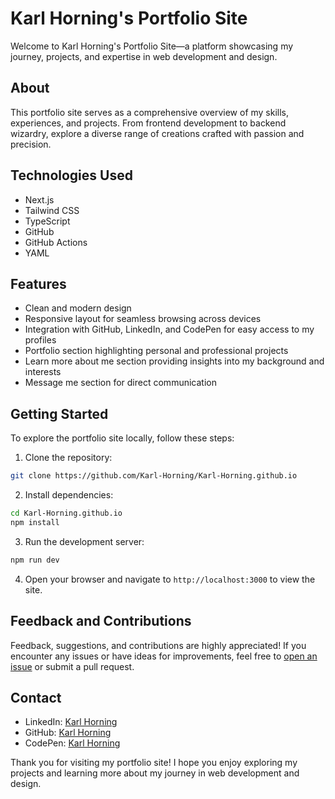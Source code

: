 # Karl Horning's Portfolio Site

Welcome to Karl Horning's Portfolio Site—a platform showcasing my journey, projects, and expertise in web development and design.

## About

This portfolio site serves as a comprehensive overview of my skills, experiences, and projects. From frontend development to backend wizardry, explore a diverse range of creations crafted with passion and precision.

## Technologies Used

- Next.js
- Tailwind CSS
- TypeScript
- GitHub
- GitHub Actions
- YAML

## Features

- Clean and modern design
- Responsive layout for seamless browsing across devices
- Integration with GitHub, LinkedIn, and CodePen for easy access to my profiles
- Portfolio section highlighting personal and professional projects
- Learn more about me section providing insights into my background and interests
- Message me section for direct communication

## Getting Started

To explore the portfolio site locally, follow these steps:

1. Clone the repository:

```bash
git clone https://github.com/Karl-Horning/Karl-Horning.github.io
```

2. Install dependencies:

```bash
cd Karl-Horning.github.io
npm install
```

3. Run the development server:

```bash
npm run dev
```

4. Open your browser and navigate to `http://localhost:3000` to view the site.

## Feedback and Contributions

Feedback, suggestions, and contributions are highly appreciated! If you encounter any issues or have ideas for improvements, feel free to [open an issue](https://github.com/Karl-Horning/Karl-Horning.github.io/issues) or submit a pull request.

## Contact

- LinkedIn: [Karl Horning](https://www.linkedin.com/in/karl-horning)
- GitHub: [Karl Horning](https://github.com/Karl-Horning)
- CodePen: [Karl Horning](https://codepen.io/karlhorning)

Thank you for visiting my portfolio site! I hope you enjoy exploring my projects and learning more about my journey in web development and design.
